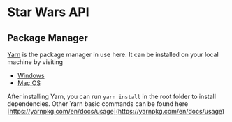 # Star Wars API

## Package Manager

[Yarn](https://yarnpkg.com/lang/en/) is the package manager in use here. It can be installed on your local machine by visiting

* [Windows](https://yarnpkg.com/en/docs/install#windows-stable)
* [Mac OS](https://yarnpkg.com/en/docs/install#mac-stable)

After installing Yarn, you can run `yarn install` in the root folder to install dependencies.
Other Yarn basic commands can be found here [https://yarnpkg.com/en/docs/usage](https://yarnpkg.com/en/docs/usage)



